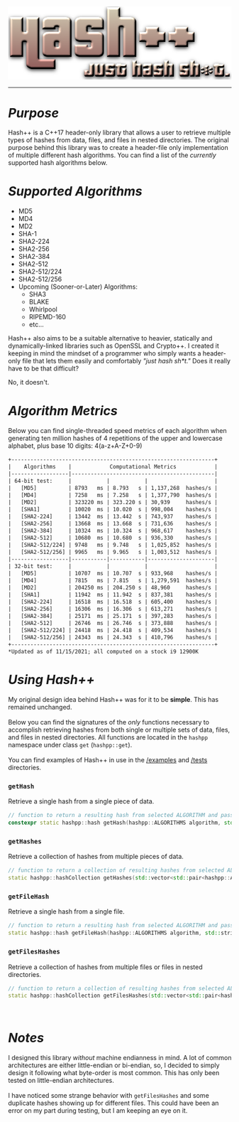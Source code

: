 <p align="center">
  <img src="/images/hpp.png">
</p>
<hr>
<h1><i>Purpose</i></h1>
Hash++ is a C++17 header-only library that allows a user to retrieve multiple types of hashes from data, files, and files in nested directories. The original purpose behind this library was to create a header-file only implementation of multiple different hash algorithms. You can find a list of the <i>currently</i> supported hash algorithms below.
<br>
<h1><i>Supported Algorithms</i></h1>
<ul>
  <li>MD5</li>
  <li>MD4</li>
  <li>MD2</li>
  <li>SHA-1</li>
  <li>SHA2-224</li>
  <li>SHA2-256</li>
  <li>SHA2-384</li>
  <li>SHA2-512</li>
  <li>SHA2-512/224</li>
  <li>SHA2-512/256</li>
  <li>Upcoming (Sooner-or-Later) Algorithms:<ul>
    <li>SHA3</li>    
    <li>BLAKE</li>
    <li>Whirlpool</li>
    <li>RIPEMD-160</li>
    <li>etc...</li>
    </ul></li>
</ul>

Hash++ also aims to be a suitable alternative to heavier, statically and dynamically-linked libraries such as OpenSSL and Crypto++. I created it keeping in mind the mindset of a programmer who simply wants a header-only file that lets them easily and comfortably <i>"just hash sh*t."</i> Does it really have to be that difficult?

No, it doesn't. 
<br>

<h1><i>Algorithm Metrics</i></h1>
Below you can find single-threaded speed metrics of each algorithm when generating ten million hashes of 4 repetitions of the upper and lowercase alphabet, plus base 10 digits: 4(a-z+A-Z+0-9)

```
+----------------------------------------------------------------+
|    Algorithms    |            Computational Metrics            |
|------------------|---------------------------------------------|
| 64-bit test:     |           |           |                     |
|   [MD5]          | 8793   ms | 8.793   s | 1,137,268  hashes/s |
|   [MD4]          | 7258   ms | 7.258   s | 1,377,790  hashes/s |
|   [MD2]          | 323220 ms | 323.220 s | 30,939     hashes/s | 
|   [SHA1]         | 10020  ms | 10.020  s | 998,004    hashes/s |
|   [SHA2-224]     | 13442  ms | 13.442  s | 743,937    hashes/s |
|   [SHA2-256]     | 13668  ms | 13.668  s | 731,636    hashes/s |
|   [SHA2-384]     | 10324  ms | 10.324  s | 968,617    hashes/s |
|   [SHA2-512]     | 10680  ms | 10.680  s | 936,330    hashes/s |
|   [SHA2-512/224] | 9748   ms | 9.748   s | 1,025,852  hashes/s |
|   [SHA2-512/256] | 9965   ms | 9.965   s | 1,003,512  hashes/s |
|------------------|-----------|-----------|---------------------|
| 32-bit test:     |           |           |                     |
|   [MD5]          | 10707  ms | 10.707  s | 933,968    hashes/s |
|   [MD4]          | 7815   ms | 7.815   s | 1,279,591  hashes/s |
|   [MD2]          | 204250 ms | 204.250 s | 48,960     hashes/s |
|   [SHA1]         | 11942  ms | 11.942  s | 837,381    hashes/s |
|   [SHA2-224]     | 16518  ms | 16.518  s | 605,400    hashes/s |
|   [SHA2-256]     | 16306  ms | 16.306  s | 613,271    hashes/s |
|   [SHA2-384]     | 25171  ms | 25.171  s | 397,283    hashes/s |
|   [SHA2-512]     | 26746  ms | 26.746  s | 373,888    hashes/s |
|   [SHA2-512/224] | 24418  ms | 24.418  s | 409,534    hashes/s |
|   [SHA2-512/256] | 24343  ms | 24.343  s | 410,796    hashes/s |
+----------------------------------------------------------------+
*Updated as of 11/15/2021; all computed on a stock i9 12900K
```

<h1><i>Using Hash++</i></h1>
My original design idea behind Hash++ was for it to be <b>simple</b>. This has remained unchanged.
<br><br>
Below you can find the signatures of the <i>only</i> functions necessary to accomplish retrieving hashes from both single or multiple sets of data, files, and files in nested directories. All functions are located in the <code>hashpp</code> namespace under class <code>get</code> (<code>hashpp::get</code>).
<br><br>
You can find examples of Hash++ in use in the <a href="/examples">/examples</a> and <a href="/tests">/tests</a> directories.
<br>
<h3><code>getHash</code></h3>
Retrieve a single hash from a single piece of data.

```cpp
// function to return a resulting hash from selected ALGORITHM and passed data
constexpr static hashpp::hash getHash(hashpp::ALGORITHMS algorithm, std::string data)
```

<h3><code>getHashes</code></h3>
Retrieve a collection of hashes from multiple pieces of data.

```cpp
// function to return a collection of resulting hashes from selected ALGORITHMS and passed data
static hashpp::hashCollection getHashes(std::vector<std::pair<hashpp::ALGORITHMS, std::vector<std::string>>> algorithmDataPairs)
```

<h3><code>getFileHash</code></h3>
Retrieve a single hash from a single file.

```cpp
// function to return a resulting hash from selected ALGORITHM and passed file
static hashpp::hash getFileHash(hashpp::ALGORITHMS algorithm, std::string path)
```

<h3><code>getFilesHashes</code></h3>
Retrieve a collection of hashes from multiple files or files in nested directories.

```cpp
// function to return a collection of resulting hashes from selected ALGORITHMS and passed files (with recursive directory support)
static hashpp::hashCollection getFilesHashes(std::vector<std::pair<hashpp::ALGORITHMS, std::vector<std::string>>> algorithmPathPairs)
```

<br>
<h1><i>Notes</i></h1>
I designed this library <i>without</i> machine endianness in mind. A lot of common architectures are either little-endian or bi-endian, so, I decided to simply design it following what byte-order is most common. This has only been tested on little-endian architectures.
<br><br>
I have noticed some strange behavior with <code>getFilesHashes</code> and some duplicate hashes showing up for different files. This could have been an error on my part during testing, but I am keeping an eye on it.
